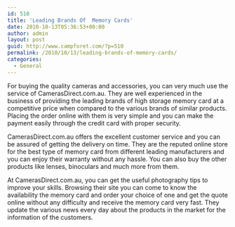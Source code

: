 ```yaml
---
id: 510
title: 'Leading Brands Of  Memory Cards'
date: 2010-10-13T05:36:53+00:00
author: admin
layout: post
guid: http://www.campforet.com/?p=510
permalink: /2010/10/13/leading-brands-of-memory-cards/
categories:
  - General
---
```

For buying the quality cameras and accessories, you can very much use the service of CamerasDirect.com.au. They are well experienced in the business of providing the leading brands of high storage memory card at a competitive price when compared to the various brands of similar products. Placing the order online with them is very simple and you can make the payment easily through the credit card with proper security.

CamerasDirect.com.au offers the excellent customer service and you can be assured of getting the delivery on time. They are the reputed online store for the best type of memory card from different leading manufacturers and you can enjoy their warranty without any hassle. You can also buy the other products like lenses, binoculars and much more from them.

At CamerasDirect.com.au, you can get the useful photography tips to improve your skills. Browsing their site you can come to know the availability the memory card and order your choice of one and get the quote online without any difficulty and receive the memory card very fast. They update the various news every day about the products in the market for the information of the customers.